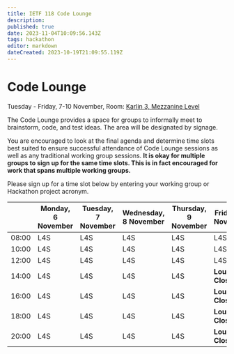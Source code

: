 ```yaml
---
title: IETF 118 Code Lounge
description: 
published: true
date: 2023-11-04T10:09:56.143Z
tags: hackathon
editor: markdown
dateCreated: 2023-10-19T21:09:55.119Z
---
```


# Code Lounge
Tuesday - Friday, 7-10 November, Room: [Karlin 3, Mezzanine Level](https://datatracker.ietf.org/meeting/118/floor-plan)

The Code Lounge provides a space for groups to informally meet to brainstorm, code, and test ideas. The area will be designated by signage. 

You are encouraged to look at the final agenda and determine time slots best suited to ensure successful attendance of Code Lounge sessions as well as any traditional working group sessions. **It is okay for multiple groups to sign up for the same time slots. This is in fact encouraged for work that spans multiple working groups.**

Please sign up for a time slot below by entering your working group or Hackathon project acronym.

|      |  Monday, 6 November | Tuesday, 7 November  | Wednesday, 8 November |  Thursday, 9 November | Friday, 10 November |  
|-------|------|------|------|------|------|
| 08:00 |  L4S | L4S  |  L4S     |  L4S     | L4S      |
| 10:00 |  L4S | L4S    | L4S     | L4S     | L4S     |
| 12:00 |  L4S | L4S     | L4S     | L4S     | L4S     |     
| 14:00 |  L4S | L4S     | L4S     | L4S     | **Lounge Closed** |
| 16:00 | L4S  | L4S     | L4S     | L4S     | **Lounge Closed** |                         
| 18:00 | L4S  | L4S     | L4S     | L4S     | **Lounge Closed** |  
| 20:00 | L4S  | L4S     | L4S     | L4S    | **Lounge Closed** |
